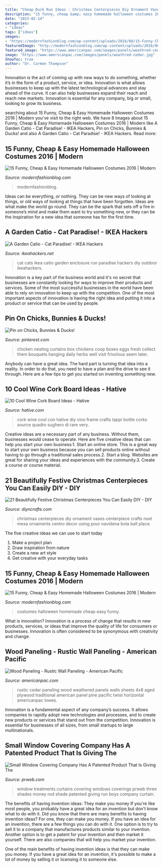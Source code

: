 ```yaml
---
title: "Cheap Duck Run Ideas : Christmas Centerpieces Diy Ornament Vases Centerpiece Crafts Noel Mesa Ornaments Centro Decor Using Pour Navidena Bola Ball Place"
description: "15 funny, cheap &amp; easy homemade halloween costumes 2016"
date: "2023-02-14"
categories:
- "ideas"
tags: ["ideas"]
images:
- "https://modernfashionblog.com/wp-content/uploads/2016/08/15-Funny-Cheap-Easy-Homemade-Halloween-Costumes-2016-2.jpg"
featuredImage: "http://modernfashionblog.com/wp-content/uploads/2016/08/15-Funny-Cheap-Easy-Homemade-Halloween-Costumes-2016-11.jpg"
featured_image: "https://www.americanpac.com/images/panels/weathred-cedar.jpg"
image: "https://www.americanpac.com/images/panels/weathred-cedar.jpg"
ShowToc: true
author: "Dr. Carmen Thompson"
---
```



Innovation is the act of coming up with new ways to do something, whether it’s in the form of a product, service, or idea. Innovation is what allows businesses to keep up with the latest technological advances and stay ahead of the curve. It can also help businesses expand their reach and reach new markets. Innovation is essential for any company, big or small, looking to grow its business.

	

		
searching about 15 Funny, Cheap &amp; Easy Homemade Halloween Costumes 2016 | Modern you've visit to the right web. We have 8 Images about 15 Funny, Cheap &amp; Easy Homemade Halloween Costumes 2016 | Modern like A Garden Catio - Cat Paradise! - IKEA Hackers, Pin on Chicks, Bunnies &amp; Ducks! and also A Garden Catio - Cat Paradise! - IKEA Hackers. Read more:
		
    
## 15 Funny, Cheap &amp; Easy Homemade Halloween Costumes 2016 | Modern

<img loading=lazy src="https://modernfashionblog.com/wp-content/uploads/2016/08/15-Funny-Cheap-Easy-Homemade-Halloween-Costumes-2016-2.jpg" onerror="this.onerror=null;this.src='https://tse3.mm.bing.net/th?id=OIP.XWARTMFT_nDGkqdUZTmJvwHaLH&amp;pid=15.1';" alt="15 Funny, Cheap &amp; Easy Homemade Halloween Costumes 2016 | Modern">

_Source: modernfashionblog.com_

>modernfashionblog. 

	

Ideas can be everything, or nothing. They can be new ways of looking at things, or old ways of looking at things that have been forgotten. Ideas are what make the world go round. They can be the spark that sets off a fire in someone’s mind and make them want to try something new, or they can be the inspiration for a new idea that someone has for the first time.

    
## A Garden Catio - Cat Paradise! - IKEA Hackers

<img loading=lazy src="https://ikeahackers.net/wp-content/uploads/2014/07/111-550x733.jpg" onerror="this.onerror=null;this.src='https://tse2.mm.bing.net/th?id=OIP.jl85tEWR1uScWC9jSjxTSgHaJ3&amp;pid=15.1';" alt="A Garden Catio - Cat Paradise! - IKEA Hackers">

_Source: ikeahackers.net_

>cat cats ikea catio garden enclosure run paradise hackers diy outdoor ikeahackers. 

	

Innovation is a key part of the business world and it's no secret that businesses are constantly looking for ways to improve their products and services. Some of the most successful businesses in the world have been able to rely on innovation to keep up with the competition. One of the most important aspects of innovation is having the right idea and putting it into a product or service that can be used by people.

    
## Pin On Chicks, Bunnies &amp; Ducks!

<img loading=lazy src="https://i.pinimg.com/736x/e4/73/8e/e4738e8debae5fc15647653783109c1b--nesting-boxes-for-chickens-chicken-nesting-boxes.jpg" onerror="this.onerror=null;this.src='https://tse1.mm.bing.net/th?id=OIP.jotLE1AJvkOim0qQ8vM7OAHaFj&amp;pid=15.1';" alt="Pin on Chicks, Bunnies &amp; Ducks!">

_Source: pinterest.com_

>chicken nesting curtains box chickens coop boxes eggs fresh collect them bouquets hanging daily herbs well visit frivolous seem later. 

	

Anybody can have a great idea. The hard part is turning that idea into a reality. In order to do that, you need to have a plan and the drive to see it through. Here are a few tips to get you started on inventing something new.

    
## 10 Cool Wine Cork Board Ideas - Hative

<img loading=lazy src="http://hative.com/wp-content/uploads/2014/06/wine-cork-board/7-homemade-wine-cork-board-ideas.jpg" onerror="this.onerror=null;this.src='https://tse4.mm.bing.net/th?id=OIP.5vbSLzeKqssRO3td6hFRxQHaFk&amp;pid=15.1';" alt="10 Cool Wine Cork Board Ideas - Hative">

_Source: hative.com_

>cork wine cool con hative diy vino frame crafts tappi bottle corks source quadro sughero di rare very. 

	

Creative ideas are a necessary part of any business. Without them, businesses would cease to operate. Here are five creative ideas that can help you start your own business:1. Start an online store. This is a great way to start your own business because you can sell products online without having to go through a traditional sales process.2. Start a blog. Websites are great for sharing your ideas and experiences with the community.3. Create a course or course material.

    
## 21 Beautifully Festive Christmas Centerpieces You Can Easily DIY - DIY

<img loading=lazy src="http://www.diyncrafts.com/wp-content/uploads/2014/12/1-ornament-filled-centerpiece.jpg" onerror="this.onerror=null;this.src='https://tse1.mm.bing.net/th?id=OIP.kwR7GWpJGBLBPlGcftbhOQHaL5&amp;pid=15.1';" alt="21 Beautifully Festive Christmas Centerpieces You Can Easily DIY - DIY">

_Source: diyncrafts.com_

>christmas centerpieces diy ornament vases centerpiece crafts noel mesa ornaments centro decor using pour navidena bola ball place. 

	

The five creative ideas we can use to start today
1. Make a project plan
2. Draw inspiration from nature
3. Create a new art style
4. Get creative with your everyday tasks 

    
## 15 Funny, Cheap &amp; Easy Homemade Halloween Costumes 2016 | Modern

<img loading=lazy src="http://modernfashionblog.com/wp-content/uploads/2016/08/15-Funny-Cheap-Easy-Homemade-Halloween-Costumes-2016-11.jpg" onerror="this.onerror=null;this.src='https://tse4.mm.bing.net/th?id=OIP.v6EzkZUiNZNQRQTkvrXFWAHaJ4&amp;pid=15.1';" alt="15 Funny, Cheap &amp; Easy Homemade Halloween Costumes 2016 | Modern">

_Source: modernfashionblog.com_

>costumes halloween homemade cheap easy funny. 

	

What is innovation?
Innovation is a process of change that results in new products, services, or ideas that improve the quality of life for consumers or businesses. Innovation is often considered to be synonymous with creativity and change.

    
## Wood Paneling - Rustic Wall Paneling - American Pacific

<img loading=lazy src="https://www.americanpac.com/images/panels/weathred-cedar.jpg" onerror="this.onerror=null;this.src='https://tse2.mm.bing.net/th?id=OIP.Hn2JDKciJfo80ip8EieurQHaFC&amp;pid=15.1';" alt="Wood Paneling - Rustic Wall Paneling - American Pacific">

_Source: americanpac.com_

>rustic cedar paneling wood weathered panels walls sheets 4x8 aged plywood traditional american panel pine pacific twist horizontal americanpac lowes. 

	

Innovation is a fundamental aspect of any company’s success. It allows companies to rapidly adopt new technologies and processes, and to create new products or services that stand out from the competition. Innovation is essential for businesses of all sizes, from small startups to large multinationals.

    
## Small Window Covering Company Has A Patented Product That Is Giving The

<img loading=lazy src="http://ww1.prweb.com/prfiles/2010/06/25/3629944/DSC58510008.JPG" onerror="this.onerror=null;this.src='https://tse1.mm.bing.net/th?id=OIP.8jepWJR_UtSgZXwfd1SFHgHaE7&amp;pid=15.1';" alt="Small Window Covering Company Has A Patented Product That Is Giving The">

_Source: prweb.com_

>window treatments curtains covering windows coverings prweb three shades money rod shade patented giving run boys company curtain. 

	

The benefits of having invention ideas: They make you money
If you're like most people, you probably have a great idea for an invention but don't know what to do with it. Did you know that there are many benefits to having invention ideas? For one, they can make you money.
If you have an idea for an invention, there are a few things you can do with it. One option is to try to sell it to a company that manufactures products similar to your invention. Another option is to get a patent for your invention and then market it yourself. There are also companies that will help you market your invention.

One of the main benefits of having invention ideas is that they can make you money. If you have a great idea for an invention, it's possible to make a lot of money by selling it or licensing it to someone else.

